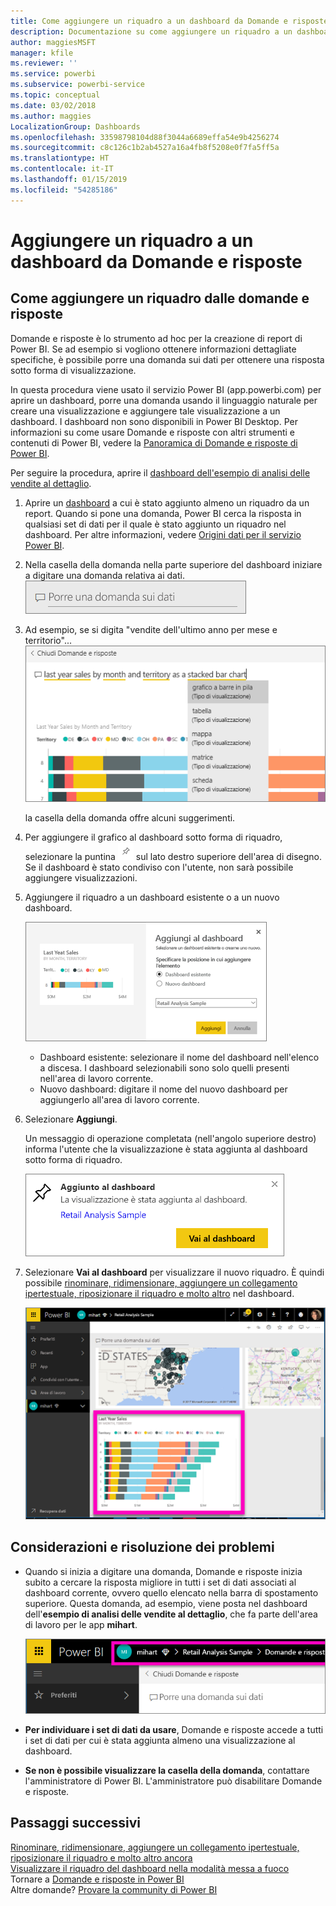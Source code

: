 ```yaml
---
title: Come aggiungere un riquadro a un dashboard da Domande e risposte
description: Documentazione su come aggiungere un riquadro a un dashboard di Power BI nella casella della domanda di Domande e risposte
author: maggiesMSFT
manager: kfile
ms.reviewer: ''
ms.service: powerbi
ms.subservice: powerbi-service
ms.topic: conceptual
ms.date: 03/02/2018
ms.author: maggies
LocalizationGroup: Dashboards
ms.openlocfilehash: 33598798104d88f3044a6689effa54e9b4256274
ms.sourcegitcommit: c8c126c1b2ab4527a16a4fb8f5208e0f7fa5ff5a
ms.translationtype: HT
ms.contentlocale: it-IT
ms.lasthandoff: 01/15/2019
ms.locfileid: "54285186"
---
```

# <a name="pin-a-tile-to-a-dashboard-from-qa"></a>Aggiungere un riquadro a un dashboard da Domande e risposte
## <a name="how-to-pin-a-tile-from-qa"></a>Come aggiungere un riquadro dalle domande e risposte
Domande e risposte è lo strumento ad hoc per la creazione di report di Power BI. Se ad esempio si vogliono ottenere informazioni dettagliate specifiche, è possibile porre una domanda sui dati per ottenere una risposta sotto forma di visualizzazione.

In questa procedura viene usato il servizio Power BI (app.powerbi.com) per aprire un dashboard, porre una domanda usando il linguaggio naturale per creare una visualizzazione e aggiungere tale visualizzazione a un dashboard. I dashboard non sono disponibili in Power BI Desktop. Per informazioni su come usare Domande e risposte con altri strumenti e contenuti di Power BI, vedere la [Panoramica di Domande e risposte di Power BI](consumer/end-user-q-and-a.md). 

Per seguire la procedura, aprire il [dashboard dell'esempio di analisi delle vendite al dettaglio](sample-retail-analysis.md).


1. Aprire un [dashboard](consumer/end-user-dashboards.md) a cui è stato aggiunto almeno un riquadro da un report. Quando si pone una domanda, Power BI cerca la risposta in qualsiasi set di dati per il quale è stato aggiunto un riquadro nel dashboard.  Per altre informazioni, vedere [Origini dati per il servizio Power BI](service-get-data.md).
2. Nella casella della domanda nella parte superiore del dashboard iniziare a digitare una domanda relativa ai dati.  
   ![Casella delle domande di Domande e risposte](media/service-dashboard-pin-tile-from-q-and-a/power-bi-question-box.png)
3. Ad esempio, se si digita "vendite dell'ultimo anno per mese e territorio"...  
   ![Digitare una domanda](media/service-dashboard-pin-tile-from-q-and-a/power-bi-type-q-and-a.png)

   la casella della domanda offre alcuni suggerimenti.
4. Per aggiungere il grafico al dashboard sotto forma di riquadro, selezionare la puntina ![](media/service-dashboard-pin-tile-from-q-and-a/pbi_pintile.png) sul lato destro superiore dell'area di disegno. Se il dashboard è stato condiviso con l'utente, non sarà possibile aggiungere visualizzazioni.

5. Aggiungere il riquadro a un dashboard esistente o a un nuovo dashboard.

   ![Finestra di dialogo Aggiungi al dashboard](media/service-dashboard-pin-tile-from-q-and-a/power-bi-pin-to-dashboard.png)

   * Dashboard esistente: selezionare il nome del dashboard nell'elenco a discesa. I dashboard selezionabili sono solo quelli presenti nell'area di lavoro corrente.
   * Nuovo dashboard: digitare il nome del nuovo dashboard per aggiungerlo all'area di lavoro corrente.

6. Selezionare **Aggiungi**.

   Un messaggio di operazione completata (nell'angolo superiore destro) informa l'utente che la visualizzazione è stata aggiunta al dashboard sotto forma di riquadro.  

   ![Aggiunta al dashboard](media/service-dashboard-pin-tile-from-q-and-a/power-bi-pin.png)
7. Selezionare **Vai al dashboard** per visualizzare il nuovo riquadro. È quindi possibile [rinominare, ridimensionare, aggiungere un collegamento ipertestuale, riposizionare il riquadro e molto altro](service-dashboard-edit-tile.md) nel dashboard.

   ![dashboard con riquadri](media/service-dashboard-pin-tile-from-q-and-a/power-bi-pinned.png)

## <a name="considerations-and-troubleshooting"></a>Considerazioni e risoluzione dei problemi
* Quando si inizia a digitare una domanda, Domande e risposte inizia subito a cercare la risposta migliore in tutti i set di dati associati al dashboard corrente,  ovvero quello elencato nella barra di spostamento superiore. Questa domanda, ad esempio, viene posta nel dashboard dell'**esempio di analisi delle vendite al dettaglio**, che fa parte dell'area di lavoro per le app **mihart**.

  ![Percorsi di navigazione](media/service-dashboard-pin-tile-from-q-and-a/power-bi-navbar.png)
* **Per individuare i set di dati da usare**,  Domande e risposte accede a tutti i set di dati per cui è stata aggiunta almeno una visualizzazione al dashboard.

* **Se non è possibile visualizzare la casella della domanda**, contattare l'amministratore di Power BI. L'amministratore può disabilitare Domande e risposte.


## <a name="next-steps"></a>Passaggi successivi
[Rinominare, ridimensionare, aggiungere un collegamento ipertestuale, riposizionare il riquadro e molto altro ancora](service-dashboard-edit-tile.md)    
[Visualizzare il riquadro del dashboard nella modalità messa a fuoco](consumer/end-user-focus.md)     
Tornare a [Domande e risposte in Power BI](consumer/end-user-q-and-a.md)  
Altre domande? [Provare la community di Power BI](http://community.powerbi.com/)
